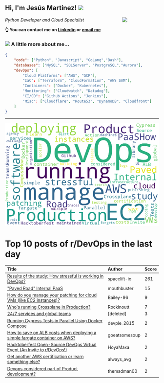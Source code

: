 <!--
**jmartinezl/jmartinezl** is a ✨ _special_ ✨ repository because its `README.md` (this file) appears on your GitHub profile.

Here are some ideas to get you started:

- 🔭 I’m currently working on ...
- 🌱 I’m currently learning ...
- 👯 I’m looking to collaborate on ...
- 🤔 I’m looking for help with ...
- 💬 Ask me about ...
- 📫 How to reach me: ...
- 😄 Pronouns: ...
- ⚡ Fun fact: ...
-->

<h2>Hi, I'm Jesús Martinez! <img src="https://media.giphy.com/media/WUlplcMpOCEmTGBtBW/giphy.gif" width="30"> </h2>
<img align='right' src="https://media.giphy.com/media/NytMLKyiaIh6VH9SPm/giphy.gif" width="120">
<p><em>Python Developer and Cloud Specialist
</em></p>

**👆 You can contact me on [Linkedin](https://www.linkedin.com/in/jes%C3%BAs-martinez-2b7b10104/) or [email me](mailto:jesus.mtz.lorenzo@gmail.com)**

### <img src="https://media.giphy.com/media/VgCDAzcKvsR6OM0uWg/giphy.gif" width="50"> A little more about me...  

```json
{
    "code": ["Python", "Javascript", "GoLang","Bash"],
    "databases": ["MySQL", "SQLServer", "PostgreSQL","Aurora"],
    "devOps": [
        "Cloud Platforms": ["AWS", "GCP"],
        "IaC": ["Terraform", "CloudFormation", "AWS SAM"],
        "Containers": ["Docker", "Kubernetes"],
        "Monitoring": ["Cloudwatch", "Datadog"],
        "CI/CD": ["Github Actions", "Jenkins"],
        "Misc": ["Cloudflare", "Route53", "DynamoDB", "Cloudfront"]
    ]
}
```
---

![Wordcloud](./cloud.png)

# Top 10 posts of r/DevOps in the last day

| Title | Author | Score |
|:---|:---|:---|
| [Results of the study: How stressful is working in DevOps?](https://www.reddit.com/r/devops/comments/y30kjs/results_of_the_study_how_stressful_is_working_in/) | spacelift-io | 261 |
| ["Paved Road" Internal PaaS](https://www.reddit.com/r/devops/comments/y3fcoz/paved_road_internal_paas/) | mouthbuster | 15 |
| [How do you manage your patching for cloud VMs (like EC2 instances)?](https://www.reddit.com/r/devops/comments/y2yxr6/how_do_you_manage_your_patching_for_cloud_vms/) | Bailey-96 | 9 |
| [Who's running Crossplane in Production?](https://www.reddit.com/r/devops/comments/y3fo9p/whos_running_crossplane_in_production/) | Rockinoutt | 7 |
| [24/7 services and global teams](https://www.reddit.com/r/devops/comments/y35o0e/247_services_and_global_teams/) | [deleted] | 3 |
| [Running Cypress Tests in Parallel Using Docker Compose](https://www.reddit.com/r/devops/comments/y3407l/running_cypress_tests_in_parallel_using_docker/) | devpie_2815 | 2 |
| [How to save on ALB costs when deploying a simple fargate container on AWS?](https://www.reddit.com/r/devops/comments/y3jk4o/how_to_save_on_alb_costs_when_deploying_a_simple/) | goeatsomesoup | 2 |
| [Hacktoberfest Open-Source DevOps Virtual Event (An Invite to r/DevOps!)](https://www.reddit.com/r/devops/comments/y3fbeg/hacktoberfest_opensource_devops_virtual_event_an/) | HoyaMaxa | 2 |
| [Get another AWS certification or learn something else?](https://www.reddit.com/r/devops/comments/y388te/get_another_aws_certification_or_learn_something/) | always_avg | 2 |
| [Devops considered part of Product development?](https://www.reddit.com/r/devops/comments/y3rsy5/devops_considered_part_of_product_development/) | themadman00 | 2 |
